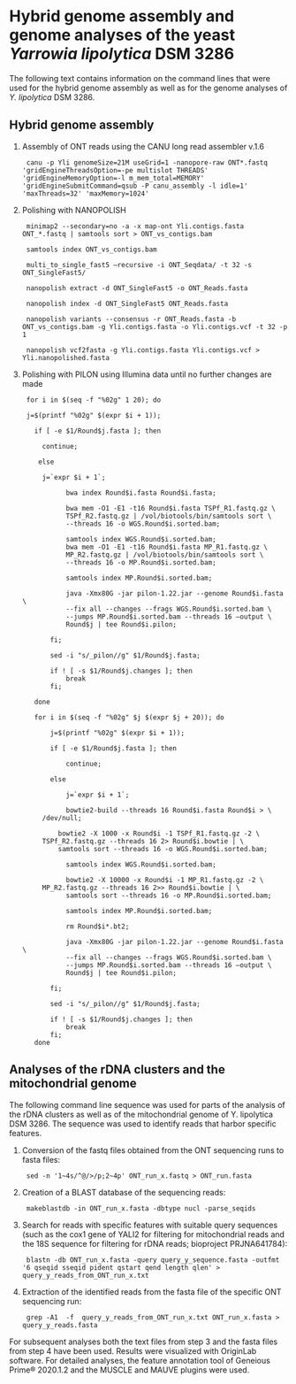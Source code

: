 # Hybrid genome assembly and genome analyses of the yeast *Yarrowia lipolytica* DSM 3286
The following text contains information on the command lines that were used for the hybrid genome assembly as well as for the genome analyses of *Y. lipolytica* DSM 3286. 

## Hybrid genome assembly

1. Assembly of ONT reads using the CANU long read assembler v.1.6

        canu -p Yli genomeSize=21M useGrid=1 -nanopore-raw ONT*.fastq 'gridEngineThreadsOption=-pe multislot THREADS' 'gridEngineMemoryOption=-l m_mem_total=MEMORY' 'gridEngineSubmitCommand=qsub -P canu_assembly -l idle=1' 'maxThreads=32' 'maxMemory=1024'

2. Polishing with NANOPOLISH

        minimap2 --secondary=no -a -x map-ont Yli.contigs.fasta ONT_*.fastq | samtools sort > ONT_vs_contigs.bam
        
        samtools index ONT_vs_contigs.bam
        
        multi_to_single_fast5 –recursive -i ONT_Seqdata/ -t 32 -s ONT_SingleFast5/
        
        nanopolish extract -d ONT_SingleFast5 -o ONT_Reads.fasta
        
        nanopolish index -d ONT_SingleFast5 ONT_Reads.fasta
        
        nanopolish variants --consensus -r ONT_Reads.fasta -b ONT_vs_contigs.bam -g Yli.contigs.fasta -o Yli.contigs.vcf -t 32 -p 1
        
        nanopolish vcf2fasta -g Yli.contigs.fasta Yli.contigs.vcf > Yli.nanopolished.fasta

3. Polishing with PILON using Illumina data until no further changes are made

        for i in $(seq -f "%02g" 1 20); do
        
        j=$(printf "%02g" $(expr $i + 1));
        
          if [ -e $1/Round$j.fasta ]; then
          
            continue;
            
           else
           
            j=`expr $i + 1`;

			      bwa index Round$i.fasta Round$i.fasta;

			      bwa mem -O1 -E1 -t16 Round$i.fasta TSPf_R1.fastq.gz \
			      TSPf_R2.fastq.gz | /vol/biotools/bin/samtools sort \
			      --threads 16 -o WGS.Round$i.sorted.bam;

			      samtools index WGS.Round$i.sorted.bam;
			      bwa mem -O1 -E1 -t16 Round$i.fasta MP_R1.fastq.gz \
			      MP_R2.fastq.gz | /vol/biotools/bin/samtools sort \
			      --threads 16 -o MP.Round$i.sorted.bam;

			      samtools index MP.Round$i.sorted.bam;

			      java -Xmx80G -jar pilon-1.22.jar --genome Round$i.fasta \
			      --fix all --changes --frags WGS.Round$i.sorted.bam \
			      --jumps MP.Round$i.sorted.bam --threads 16 –output \
			      Round$j | tee Round$i.pilon;

		      fi;

		      sed -i "s/_pilon//g" $1/Round$j.fasta;

		      if ! [ -s $1/Round$j.changes ]; then
			      break
		      fi;
          
	      done
        
	      for i in $(seq -f "%02g" $j $(expr $j + 20)); do
        
		      j=$(printf "%02g" $(expr $i + 1));

		      if [ -e $1/Round$j.fasta ]; then

			      continue;

		      else

			      j=`expr $i + 1`;

			      bowtie2-build --threads 16 Round$i.fasta Round$i > \ 	
            /dev/null;

		       	bowtie2 -X 1000 -x Round$i -1 TSPf_R1.fastq.gz -2 \ 	
            TSPf_R2.fastq.gz --threads 16 2> Round$i.bowtie | \
		      	samtools sort --threads 16 -o WGS.Round$i.sorted.bam;

			      samtools index WGS.Round$i.sorted.bam;
  
			      bowtie2 -X 10000 -x Round$i -1 MP_R1.fastq.gz -2 \ 	
            MP_R2.fastq.gz --threads 16 2>> Round$i.bowtie | \
			      samtools sort --threads 16 -o MP.Round$i.sorted.bam;

			      samtools index MP.Round$i.sorted.bam;

			      rm Round$i*.bt2;

			      java -Xmx80G -jar pilon-1.22.jar --genome Round$i.fasta \
			      --fix all --changes --frags WGS.Round$i.sorted.bam \
			      --jumps MP.Round$i.sorted.bam --threads 16 –output \
			      Round$j | tee Round$i.pilon;

		      fi;

		      sed -i "s/_pilon//g" $1/Round$j.fasta;

		      if ! [ -s $1/Round$j.changes ]; then
			      break
		      fi;
	      done

## Analyses of the rDNA clusters and the mitochondrial genome
The following command line sequence was used for parts of the analysis of the rDNA clusters as well as of the mitochondrial genome of Y. lipolytica DSM 3286. The sequence was used to identify reads that harbor specific features.

1. Conversion of the fastq files obtained from the ONT sequencing runs to fasta files:

        sed -n '1~4s/^@/>/p;2~4p' ONT_run_x.fastq > ONT_run.fasta
  
2. Creation of a BLAST database of the sequencing reads:

        makeblastdb -in ONT_run_x.fasta -dbtype nucl -parse_seqids
  
3. Search for reads with specific features with suitable query sequences (such as the cox1 gene of YALI2 for filtering for mitochondrial reads and the 18S sequence for filtering for rDNA reads; bioproject PRJNA641784):

        blastn -db ONT_run_x.fasta -query query_y_sequence.fasta -outfmt '6 qseqid sseqid pident qstart qend length qlen' > query_y_reads_from_ONT_run_x.txt
  
4. Extraction of the identified reads from the fasta file of the specific ONT sequencing run:

        grep -A1  -f  query_y_reads_from_ONT_run_x.txt ONT_run_x.fasta > query_y_reads.fasta
  

For subsequent analyses both the text files from step 3 and the fasta files from step 4 have been used. Results were visualized with OriginLab software. For detailed analyses, the feature annotation tool of Geneious Prime® 2020.1.2 and the MUSCLE and MAUVE plugins were used.
